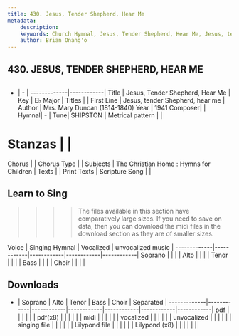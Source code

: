 ```yaml
---
title: 430. Jesus, Tender Shepherd, Hear Me
metadata:
    description: 
    keywords: Church Hymnal, Jesus, Tender Shepherd, Hear Me, Jesus, tender Shepherd, hear me, 
    author: Brian Onang'o
---
```



## 430. JESUS, TENDER SHEPHERD, HEAR ME

```txt

```

- |   -  |
-------------|------------|
Title | Jesus, Tender Shepherd, Hear Me |
Key | E♭ Major |
Titles |  |
First Line | Jesus, tender Shepherd, hear me |
Author | Mrs. Mary Duncan (1814-1840)
Year | 1941
Composer|  |
Hymnal|  - |
Tune| SHIPSTON |
Metrical pattern | |
# Stanzas |  |
Chorus |  |
Chorus Type |  |
Subjects | The Christian Home : Hymns for Children |
Texts |  |
Print Texts | 
Scripture Song |  |
  
## Learn to Sing

>>>> The files available in this section have comparatively large sizes. If you need to save on data, then you can download the midi files in the download section as they are of smaller sizes.

Voice |  Singing Hymnal | Vocalized | unvocalized music |
-------------|------------|------------|------------|------------|
Soprano | | | |
Alto | | | |
Tenor | | | |
Bass | | | |
Choir | | | |

## Downloads

- |  Soprano | Alto | Tenor | Bass | Choir | Separated |
-------------|------------|------------|------------|------------|------------|------------|
pdf | | | | | |
pdf(x8) | | | | | |
midi | | | | | |
vocalized | | | | | |
unvocalized | | | | | |
singing file | | | | | |
Lilypond file | | | | | |
Lilypond (x8) | | | | | |
  